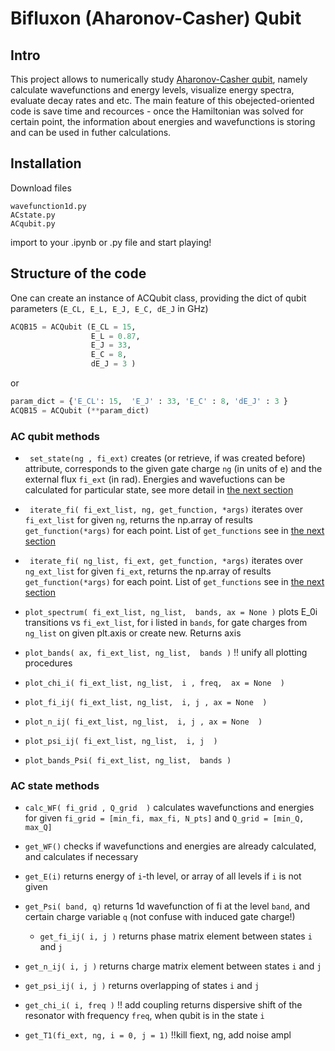 # Bifluxon (Aharonov-Casher) Qubit

## Intro
This project allows to numerically study [Aharonov-Casher qubit](https://doi.org/10.1103/PhysRevLett.116.107002), namely calculate wavefunctions and energy levels, visualize energy spectra, evaluate decay rates and etc. The main feature of this obejected-oriented code is  save time and recources - once the Hamiltonian was solved for certain point, the information about energies and wavefunctions is storing and can be used in futher calculations.

## Installation

Download files

```
wavefunction1d.py
ACstate.py
ACqubit.py
```
import to your .ipynb or .py file and start playing!

## Structure of the code

One can create an instance of ACQubit class, providing the dict of qubit parameters (`E_CL, E_L, E_J, E_C, dE_J` in GHz)

```py
ACQB15 = ACQubit (E_CL = 15, 
                  E_L = 0.87, 
                  E_J = 33, 
                  E_C = 8,
                  dE_J = 3 )
```
or 

```py
param_dict = {'E_CL': 15,  'E_J' : 33, 'E_C' : 8, 'dE_J' : 3 }
ACQB15 = ACQubit (**param_dict)
```

### AC qubit methods

- ` set_state(ng , fi_ext)`
  creates (or retrieve, if was created before) attribute, corresponds to the given gate charge `ng` (in units of e) and the external flux `fi_ext` (in rad). Energies and wavefuctions can be calculated for particular state, see more detail in [the next section](#AC-state-methods)



- ` iterate_fi( fi_ext_list, ng, get_function, *args)`
  iterates over `fi_ext_list` for given `ng`, returns the np.array of results `get_function(*args)` for each point. List of `get_functions` see in  [the next section](#AC-state-methods) 



- ` iterate_fi( ng_list, fi_ext, get_function, *args)`
  iterates over `ng_ext_list` for given `fi_ext`, returns the np.array of results `get_function(*args)` for each point. List of `get_functions` see in  [the next section](#AC-state-methods) 


- `plot_spectrum( fi_ext_list, ng_list,  bands, ax = None )`
  plots E_0i transitions vs `fi_ext_list`, for i listed in `bands`, for gate charges from `ng_list` on given plt.axis or create new. Returns axis


- `plot_bands( ax, fi_ext_list, ng_list,  bands )` !! unify all plotting procedures

- `plot_chi_i( fi_ext_list, ng_list,  i , freq,  ax = None  )`

- `plot_fi_ij( fi_ext_list, ng_list,  i, j , ax = None  )`

- `plot_n_ij( fi_ext_list, ng_list,  i, j , ax = None  )`

- `plot_psi_ij( fi_ext_list, ng_list,  i, j  )`

- `plot_bands_Psi( fi_ext_list, ng_list,  bands )`



### AC state methods
   
- `calc_WF( fi_grid , Q_grid  )`
  calculates wavefunctions and energies for given   `fi_grid = [min_fi, max_fi, N_pts]` and `Q_grid = [min_Q, max_Q]`

- `get_WF()`
  checks if wavefunctions and energies are already calculated, and calculates if necessary

- `get_E(i)`
  returns energy of `i`-th level, or array of all levels if `i` is not given

- `get_Psi( band, q)`
  returns 1d wavefunction of fi at the level `band`, and certain charge variable `q` (not confuse with induced gate charge!)

  
  - `get_fi_ij( i, j )`
      returns phase matrix element between states `i` and `j`

- `get_n_ij( i, j )`
      returns charge matrix element between states `i` and `j`

- `get_psi_ij( i, j )`
      returns overlapping of states `i` and `j`

- `get_chi_i( i, freq )`  !! add coupling
  returns dispersive shift of the resonator with frequency `freq`, when qubit is in the state `i`
  
- `get_T1(fi_ext, ng, i = 0, j = 1)` !!kill fiext, ng, add noise ampl
  



